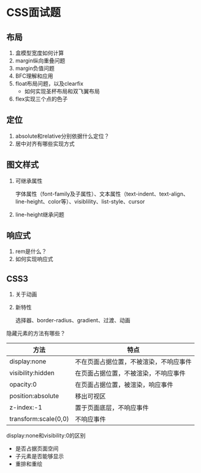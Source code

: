 # CSS面试题

## 布局

1. 盒模型宽度如何计算
2. margin纵向重叠问题
3. margin负值问题
4. BFC理解和应用
5. float布局问题，以及clearfix
   * 如何实现圣杯布局和双飞翼布局
6. flex实现三个点的色子

## 定位

1. absolute和relative分别依据什么定位？
2. 居中对齐有哪些实现方式

## 图文样式

1. 可继承属性

   字体属性（font-family及子属性）、文本属性（text-indent、text-align、line-height、color等）、visiblility、list-style、cursor

2. line-height继承问题

## 响应式

1. rem是什么？
2. 如何实现响应式

## CSS3

1. 关于动画

2. 新特性

   选择器、border-radius、gradient、过渡、动画

隐藏元素的方法有哪些？

| 方法                 | 特点                                   |
| -------------------- | -------------------------------------- |
| display:none         | 不在页面占据位置，不被渲染，不响应事件 |
| visibility:hidden    | 在页面占据位置，不被渲染，不响应事件   |
| opacity:0            | 在页面占据位置，被渲染，响应事件       |
| position:absolute    | 移出可视区                             |
| z-index:-1           | 置于页面底层，不响应事件               |
| transform:scale(0,0) | 不响应事件                             |

display:none和visibility:0的区别

* 是否占据页面空间
* 子元素是否能够显示
* 重排和重绘

